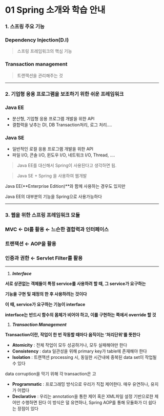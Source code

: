 # 01 Spring 소개와 학습 안내

### 1. 스프링 주요 기능

### Dependency Injection(D.I)

> 스프링 프레임워크의 핵심 기능
> 

### Transaction management

> 트랜잭션을 관리해주는 것
> 

---

### 2. 기업형 응용 프로그램을 보조하기 위한 쉬운 프레임워크

### Java EE

- 분산형, 기업형 응용 프로그램 개발을 위한 API
- 결합력을 낮추는 DI, DB Transaction처리, 로그 처리....

### Java SE

- 일반적인 로컬 응용 프로그램 개발을 위한 API
- 파일 I/O, 콘솔 I/O, 윈도우 I/O, 네트워크 I/O, Thread, ....

> Java EE를 대신해서 Spring이 사용된다고 생각하면 됨.
> 

> Java SE + Spring 을 사용하여 웹개발
> 

Java EE(**Enterprise Edition)**와 함께 사용하는 경우도 있지만

Java EE의 대부분의 기능을 Spring으로 사용가능하다

---

### 3. 웹을 위한 스프링 프레임워크 모듈

### MVC ← DI를 활용 ← 느슨한 결합력과 인터페이스

### 트랜잭션 ← AOP을 활용

### 인증과 권한 ← Servlet Filter를 활용

---

1. ***Interface***

**서로 상관없는 객체들이 특정 service를 사용하려 할 때, 그 service가 요구하는**

**기능을 구현 및 재정의 한 후 사용하려는 것이다**

**이 때, service가 요구하는 기능이 interface**

**interface는 반드시 함수의 몸체가 비어야 하고, 이를 구현하는 쪽에서 override 할 것**

1. ***Transaction Management***

**Transaction이란, 작업이 한 번 작동할 때마다 움직이는 ‘처리단위’를 뜻한다**

- **Atomicity** : 전체 작업이 모두 성공하거나, 모두 실패해야만 한다
- **Consistency** : data 일관성을 위해 primary key가 table에 존재해야 한다
- **Isolation** : 트랜잭션 processing 시, 동일한 시간내에 중복된 data set이 작업될 수 있다

data corruption을 막기 위해 각 transaction은 고

- **Programmatic** : 프로그래밍 방식으로 우리가 직접 제어한다. 매우 유연하나, 유지가 어렵다
- **Declarative** : 우리는 annotation을 통한 제어 혹은 XML파일 설정 기반으로한 제어만 수행하면 된다 이 방식은 덜 유연하나, Spring AOP를 통해 모듈화가 더 쉽다는 장점이 있다